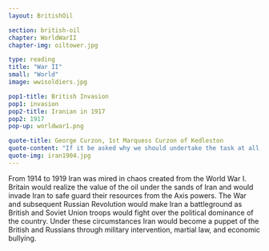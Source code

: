 ```yaml
---
layout: BritishOil

section: british-oil
chapter: WorldWarII
chapter-img: oiltower.jpg

type: reading
title: "War II"
small: "World"
image: wwisoldiers.jpg

pop1-title: British Invasion
pop1: invasion
pop2-title: Iranian in 1917
pop2: 1917
pop-up: worldwar1.png

quote-title: George Curzon, 1st Marquess Curzon of Kedleston 
quote-content: "If it be asked why we should undertake the task at all, and why Persia should not be left to herself and allowed to rot into picturesque decay, the answer is that her geographical position, the magnitude of our interests in the country, and the future safety of our Eastern Europe render impossible for us now - just as it would have been impossible for us any time during the last fifty years - to disinherit ourselves from what happens in Persia"
quote-img: iran1904.jpg
---
```


From 1914 to 1919 Iran was mired in chaos created from the World War I. Britain would realize the value of the oil under the sands of Iran and would invade Iran to safe guard their resources from the Axis powers. The War and subsequent Russian Revolution would make Iran a battleground as British and Soviet Union troops would fight over the political dominance of the country. Under these circumstances Iran would become a puppet of the British and Russians through military intervention, martial law, and economic bullying.



